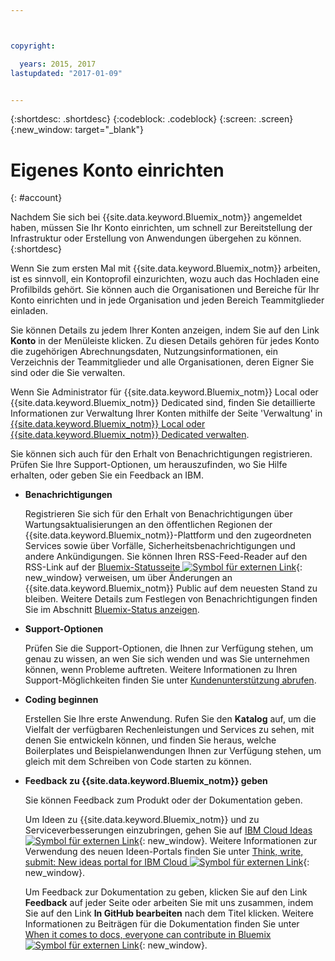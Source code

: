 ```yaml
---



copyright:

  years: 2015, 2017
lastupdated: "2017-01-09"


---
```


{:shortdesc: .shortdesc}
{:codeblock: .codeblock}
{:screen: .screen}
{:new_window: target="_blank"}

<!-- staging only content beginning -->

# Eigenes Konto einrichten
{: #account}

Nachdem Sie sich bei {{site.data.keyword.Bluemix_notm}} angemeldet haben, müssen Sie Ihr Konto einrichten, um schnell zur Bereitstellung der Infrastruktur oder Erstellung von Anwendungen übergehen zu können.
{:shortdesc}

Wenn Sie zum ersten Mal mit {{site.data.keyword.Bluemix_notm}} arbeiten, ist es sinnvoll, ein Kontoprofil einzurichten, wozu auch das Hochladen eine Profilbilds gehört. Sie können auch die Organisationen und Bereiche für Ihr Konto einrichten und in jede Organisation und jeden Bereich Teammitglieder einladen. 

Sie können Details zu jedem Ihrer Konten anzeigen, indem Sie auf den Link **Konto** in der Menüleiste klicken. Zu diesen Details gehören für jedes Konto die zugehörigen Abrechnungsdaten, Nutzungsinformationen, ein Verzeichnis der Teammitglieder und alle Organisationen, deren Eigner Sie sind oder die Sie verwalten. 

Wenn Sie Administrator für {{site.data.keyword.Bluemix_notm}} Local oder {{site.data.keyword.Bluemix_notm}} Dedicated sind, finden Sie detaillierte Informationen zur Verwaltung Ihrer Konten mithilfe der Seite 'Verwaltung' in [{{site.data.keyword.Bluemix_notm}} Local oder {{site.data.keyword.Bluemix_notm}} Dedicated verwalten](/docs/admin/index.html#mng).

Sie können sich auch für den Erhalt von Benachrichtigungen registrieren. Prüfen Sie Ihre Support-Optionen, um herauszufinden, wo Sie Hilfe erhalten, oder geben Sie ein Feedback an IBM.  

- **Benachrichtigungen** 
  
  Registrieren Sie sich für den Erhalt von Benachrichtigungen über Wartungsaktualisierungen an den öffentlichen Regionen der {{site.data.keyword.Bluemix_notm}}-Plattform und den zugeordneten Services sowie über Vorfälle, Sicherheitsbenachrichtigungen und andere Ankündigungen. Sie können Ihren RSS-Feed-Reader auf den RSS-Link auf der [Bluemix-Statusseite ![Symbol für externen Link](../icons/launch-glyph.svg)](http://ibm.biz/Bluemixstatus){: new_window} verweisen, um über Änderungen an {{site.data.keyword.Bluemix_notm}} Public auf dem neuesten Stand zu bleiben. Weitere Details zum Festlegen von Benachrichtigungen finden Sie im Abschnitt [Bluemix-Status anzeigen](/docs/support/index.html#viewing-bluemix-status).

- **Support-Optionen** 
  
  Prüfen Sie die Support-Optionen, die Ihnen zur Verfügung stehen, um genau zu wissen, an wen Sie sich wenden und was Sie unternehmen können, wenn Probleme auftreten. Weitere Informationen zu Ihren Support-Möglichkeiten finden Sie unter [Kundenunterstützung abrufen](/docs/support/index.html#getting-customer-support).

- **Coding beginnen** 
  
  Erstellen Sie Ihre erste Anwendung. Rufen Sie den **Katalog** auf, um die Vielfalt der verfügbaren Rechenleistungen und Services zu sehen, mit denen Sie entwickeln können, und finden Sie heraus, welche Boilerplates und Beispielanwendungen Ihnen zur Verfügung stehen, um gleich mit dem Schreiben von Code starten zu können.

- **Feedback zu {{site.data.keyword.Bluemix_notm}} geben** 
  
  Sie können Feedback zum Produkt oder der Dokumentation geben. 
  
  Um Ideen zu {{site.data.keyword.Bluemix_notm}} und zu Serviceverbesserungen einzubringen, gehen Sie auf [IBM Cloud Ideas ![Symbol für externen Link](../icons/launch-glyph.svg)](https://ibmcloud.ideas.aha.io){: new_window}. Weitere Informationen zur Verwendung des neuen Ideen-Portals finden Sie unter [Think, write, submit: New ideas portal for IBM Cloud ![Symbol für externen Link](../icons/launch-glyph.svg)](https://developer.ibm.com/bluemix/2016/10/05/think-write-submit/){: new_window}.  
  
  Um Feedback zur Dokumentation zu geben, klicken Sie auf den Link **Feedback** auf jeder Seite oder arbeiten Sie mit uns zusammen, indem Sie auf den Link **In GitHub bearbeiten** nach dem Titel klicken. Weitere Informationen zu Beiträgen für die Dokumentation finden Sie unter [When it comes to docs, everyone can contribute in Bluemix ![Symbol für externen Link](../icons/launch-glyph.svg)](https://developer.ibm.com/bluemix/2016/01/13/bluemix-docs-now-open-source-on-github/){: new_window}. 
